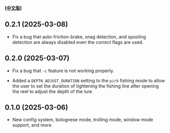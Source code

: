**[[中文版]][CHANGELOG]**

## 0.2.1 (2025-03-08)

- Fix a bug that auto-friction-brake, snag detection, and spooling detection are always
  disabled even the correct flags are used.

## 0.2.0 (2025-03-07)

- Fix a bug that `-c` feature is not working properly.

-  Added a `DEPTH_ADJUST_DURATION` setting to the `pirk` fishing mode to allow the user to set the duration of tightening the fishing line after opening the reel to adjust the depth of the lure.

## 0.1.0 (2025-03-06)

- New config system, bolognese mode, trolling mode, window mode support, and more.

[CHANGELOG]: /docs/zh-TW/CHANGELOG.md